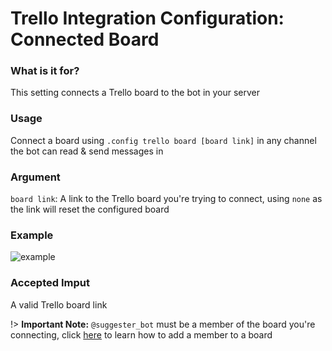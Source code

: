# Trello Integration Configuration: Connected Board

### What is it for?
This setting connects a Trello board to the bot in your server

### Usage
Connect a board using `.config trello board [board link]` in any channel the bot can read & send messages in


### Argument
`board link`: A link to the Trello board you're trying to connect, using `none` as the link will reset the configured board

### Example

![example](https://cdn.discordapp.com/attachments/769650556502409226/794162672832217098/unknown.png)

### Accepted Imput
A valid Trello board link 

!> **Important Note:** `@suggester_bot` must be a member of the board you're connecting, click [here](https://help.trello.com/article/717-adding-people-to-a-board) to learn how to add a member to a board
